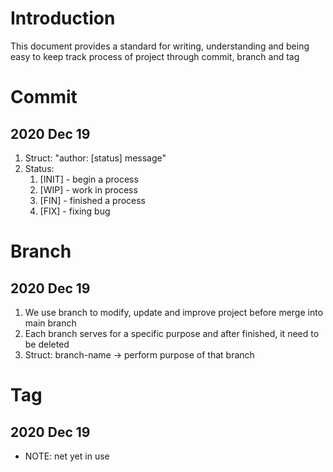# Introduction
This document provides a standard for writing, understanding and being easy to keep track process of project through commit, branch and tag


# Commit

## 2020 Dec 19
1. Struct: "author:    [status] message"
2. Status:
	1. [INIT] - begin a process
	2. [WIP]  - work in process
	3. [FIN]  - finished a process
	4. [FIX]  - fixing bug


# Branch

## 2020 Dec 19
1. We use branch to modify, update and improve project before merge into main branch
2. Each branch serves for a specific purpose and after finished, it need to be deleted
3. Struct: branch-name -> perform purpose of that branch


# Tag

## 2020 Dec 19
- NOTE: net yet in use

